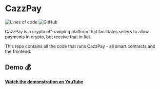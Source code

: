 # CazzPay

![Lines of code](https://img.shields.io/tokei/lines/github/sambit0675/cazzpay?style=for-the-badge) ![GitHub](https://img.shields.io/github/license/sambit0675/cazzpay?logoColor=green&style=for-the-badge)

CazzPay is a crypto off-ramping platform that facilitates sellers to allow payments in crypto, but receive that in fiat.

This repo contains all the code that runs CazzPay - all smart contracts and the frontend.

## Demo 💰

**[Watch the demonstration on YouTube](https://youtu.be/-GEkU47R6QY)**


